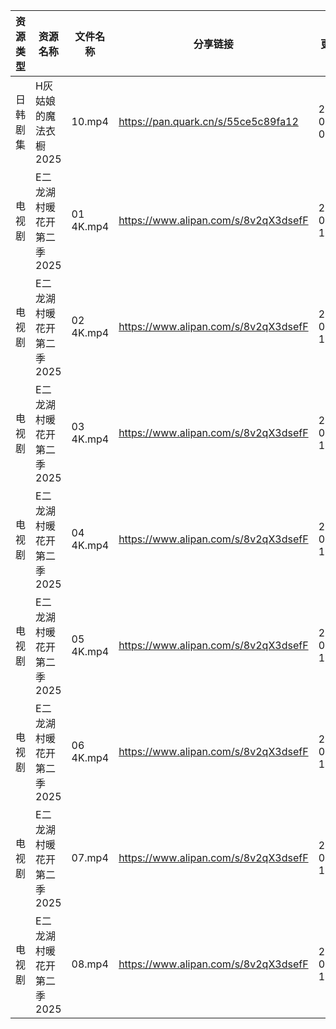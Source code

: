 | 资源类型 | 资源名称            | 文件名称      | 分享链接                                 | 更新时间                |
| ---- | --------------- | --------- | ------------------------------------ | ------------------- |
| 日韩剧集 | H灰姑娘的魔法衣橱2025   | 10.mp4    | https://pan.quark.cn/s/55ce5c89fa12  | 2025-09-02 01:17:31 |
| 电视剧  | E二龙湖村暖花开第二季2025 | 01 4K.mp4 | https://www.alipan.com/s/8v2qX3dsefF | 2025-09-02 12:59:54 |
| 电视剧  | E二龙湖村暖花开第二季2025 | 02 4K.mp4 | https://www.alipan.com/s/8v2qX3dsefF | 2025-09-02 12:59:53 |
| 电视剧  | E二龙湖村暖花开第二季2025 | 03 4K.mp4 | https://www.alipan.com/s/8v2qX3dsefF | 2025-09-02 12:59:53 |
| 电视剧  | E二龙湖村暖花开第二季2025 | 04 4K.mp4 | https://www.alipan.com/s/8v2qX3dsefF | 2025-09-02 12:59:52 |
| 电视剧  | E二龙湖村暖花开第二季2025 | 05 4K.mp4 | https://www.alipan.com/s/8v2qX3dsefF | 2025-09-02 12:59:52 |
| 电视剧  | E二龙湖村暖花开第二季2025 | 06 4K.mp4 | https://www.alipan.com/s/8v2qX3dsefF | 2025-09-02 12:59:51 |
| 电视剧  | E二龙湖村暖花开第二季2025 | 07.mp4    | https://www.alipan.com/s/8v2qX3dsefF | 2025-09-02 12:59:51 |
| 电视剧  | E二龙湖村暖花开第二季2025 | 08.mp4    | https://www.alipan.com/s/8v2qX3dsefF | 2025-09-02 12:59:50 |
